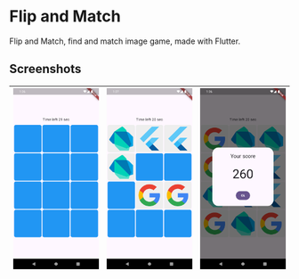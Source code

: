# Flip and Match

Flip and Match, find and match image game, made with Flutter.

## Screenshots

| ![](/screenshots/screenshot1.png) | ![](/screenshots/screenshot2.png) | ![](/screenshots/screenshot3.png) |
| --------------------------------- | --------------------------------- | --------------------------------- |
